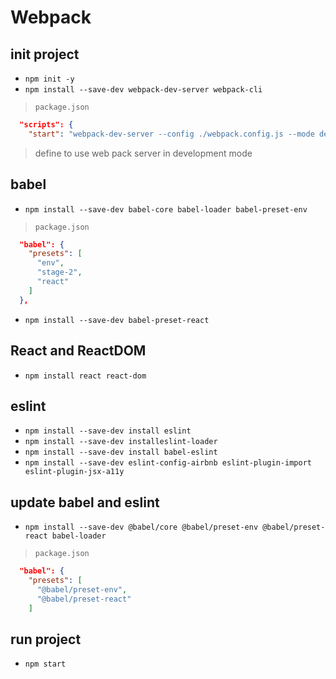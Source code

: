 # Webpack

## init project

- `npm init -y`
- `npm install --save-dev webpack-dev-server webpack-cli`

> `package.json`

```json
  "scripts": {
    "start": "webpack-dev-server --config ./webpack.config.js --mode development"
```

> define to use web pack server in development mode

## babel

- `npm install --save-dev babel-core babel-loader babel-preset-env`

> `package.json`

```json
  "babel": {
    "presets": [
      "env",
      "stage-2",
      "react"
    ]
  },
```

- `npm install --save-dev babel-preset-react`

## React and ReactDOM

- `npm install react react-dom`

## eslint

- `npm install --save-dev install eslint`
- `npm install --save-dev installeslint-loader`
- `npm install --save-dev install babel-eslint`
- `npm install --save-dev eslint-config-airbnb eslint-plugin-import eslint-plugin-jsx-a11y`

## update babel and eslint

- `npm install --save-dev @babel/core @babel/preset-env @babel/preset-react babel-loader`

> `package.json`

```json
  "babel": {
    "presets": [
      "@babel/preset-env",
      "@babel/preset-react"
    ]
```

## run project

- `npm start`

